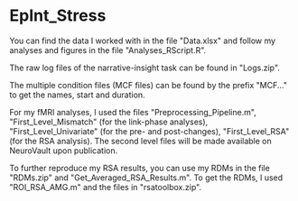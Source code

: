 # EpInt_Stress

You can find the data I worked with in the file "Data.xlsx" and follow my analyses and figures in the file "Analyses_RScript.R". 

The raw log files of the narrative-insight task can be found in "Logs.zip".

The multiple condition files (MCF files) can be found by the prefix "MCF..." to get the names, start and duration.

For my fMRI analyses, I used the files "Preprocessing_Pipeline.m", "First_Level_Mismatch" (for the link-phase analyses), "First_Level_Univariate" (for the pre- and post-changes), "First_Level_RSA" (for the RSA analysis). The second level files will be made available on NeuroVault upon publication. 

To further reproduce my RSA results, you can use my RDMs in the file "RDMs.zip" and "Get_Averaged_RSA_Results.m".
To get the RDMs, I used "ROI_RSA_AMG.m" and the files in "rsatoolbox.zip".
